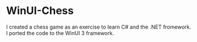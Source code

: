# WinUI-Chess

I created a chess game as an exercise to learn C# and the .NET fromework. I ported the code to the WinUI 3 framework.

